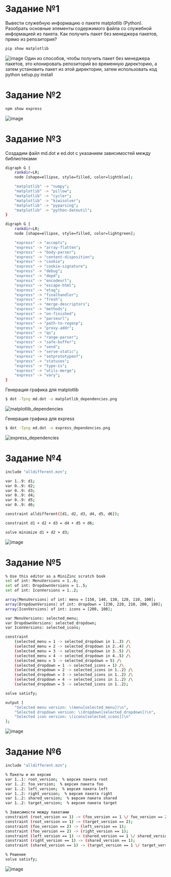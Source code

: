 # Задание №1
Вывести служебную информацию о пакете matplotlib (Python). Разобрать основные элементы содержимого файла со служебной информацией из пакета. Как получить пакет без менеджера пакетов, прямо из репозитория?
```bash
pip show matplotlib
```
![image](https://github.com/user-attachments/assets/1b2a1de6-0872-46bf-a26e-f80d3930fdd3)
Один из способов, чтобы получить пакет без менеджера пакетов, это клонировать репозиторий во временную директорию, а затем установить пакет из этой директории, затем использовать код python setup.py install

# Задание №2
```bash
npm show express
```
![image](https://github.com/user-attachments/assets/818bdea8-17c2-4245-aa2c-c70d3d6bb77e)

# Задание №3
Создадим файл md.dot и ed.dot с указанием зависимостей между библиотеками
```bash
digraph G {
    rankdir=LR;
    node [shape=ellipse, style=filled, color=lightblue];

    "matplotlib" -> "numpy";
    "matplotlib" -> "pillow";
    "matplotlib" -> "cycler";
    "matplotlib" -> "kiwisolver";
    "matplotlib" -> "pyparsing";
    "matplotlib" -> "python-dateutil";
}
```

```bash
digraph G {
    rankdir=LR;
    node [shape=ellipse, style=filled, color=lightgreen];

    "express" -> "accepts";
    "express" -> "array-flatten";
    "express" -> "body-parser";
    "express" -> "content-disposition";
    "express" -> "cookie";
    "express" -> "cookie-signature";
    "express" -> "debug";
    "express" -> "depd";
    "express" -> "encodeurl";
    "express" -> "escape-html";
    "express" -> "etag";
    "express" -> "finalhandler";
    "express" -> "fresh";
    "express" -> "merge-descriptors";
    "express" -> "methods";
    "express" -> "on-finished";
    "express" -> "parseurl";
    "express" -> "path-to-regexp";
    "express" -> "proxy-addr";
    "express" -> "qs";
    "express" -> "range-parser";
    "express" -> "safe-buffer";
    "express" -> "send";
    "express" -> "serve-static";
    "express" -> "setprototypeof";
    "express" -> "statuses";
    "express" -> "type-is";
    "express" -> "utils-merge";
    "express" -> "vary";
}
```
 Генерация графика для matplotlib
 ```bash
$ dot -Tpng md.dot -o matplotlib_dependencies.png
```
![matplotlib_dependencies](https://github.com/user-attachments/assets/15cea608-bae9-48fb-8000-d300fe03473d)

 Генерация графика для express
 ```bash
$ dot -Tpng ed.dot -o express_dependencies.png
```
![express_dependencies](https://github.com/user-attachments/assets/cfebff75-21c5-4c6b-9541-b9d105fe2ef6)
# Задание №4
```bash
include "alldifferent.mzn";

var 1..9: d1;  
var 0..9: d2; 
var 0..9: d3; 
var 0..9: d4; 
var 0..9: d5;  
var 0..9: d6; 

constraint alldifferent([d1, d2, d3, d4, d5, d6]);

constraint d1 + d2 + d3 = d4 + d5 + d6;

solve minimize d1 + d2 + d3; 
```
![image](https://github.com/user-attachments/assets/1fa59667-fffd-4374-a629-8467fb04d00c)
# Задание №5
```bash
% Use this editor as a MiniZinc scratch book
set of int: MenuVersions = 1..6;
set of int: DropdownVersions = 1..5;
set of int: IconVersions = 1..2;

array[MenuVersions] of int: menu = [150, 140, 130, 120, 110, 100];
array[DropdownVersions] of int: dropdown = [230, 220, 210, 200, 180];
array[IconVersions] of int: icons = [200, 100];

var MenuVersions: selected_menu;
var DropdownVersions: selected_dropdown;
var IconVersions: selected_icons;

constraint
    (selected_menu = 1 -> selected_dropdown in 1..3) /\
    (selected_menu = 2 -> selected_dropdown in 2..4) /\
    (selected_menu = 3 -> selected_dropdown in 3..5) /\
    (selected_menu = 4 -> selected_dropdown in 4..5) /\
    (selected_menu = 5 -> selected_dropdown = 5) /\
    (selected_dropdown = 1 -> selected_icons = 1) /\
    (selected_dropdown = 2 -> selected_icons in 1..2) /\
    (selected_dropdown = 3 -> selected_icons in 1..2) /\
    (selected_dropdown = 4 -> selected_icons in 1..2) /\
    (selected_dropdown = 5 -> selected_icons in 1..2);

solve satisfy;

output [
    "Selected menu version: \(menu[selected_menu])\n",
    "Selected dropdown version: \(dropdown[selected_dropdown])\n",
    "Selected icon version: \(icons[selected_icons])\n"
];
```
![image](https://github.com/user-attachments/assets/3ee0fac7-4870-4666-8615-7ee1be3d71eb)

# Задание №6
```bash
include "alldifferent.mzn";

% Пакеты и их версии
var 1..1: root_version;  % версия пакета root
var 1..2: foo_version;  % версия пакета foo
var 1..2: left_version;  % версия пакета left
var 1..2: right_version;  % версия пакета right
var 1..2: shared_version;  % версия пакета shared
var 1..2: target_version;  % версия пакета target

% Зависимости между пакетами
constraint (root_version == 1) -> (foo_version == 1 \/ foo_version == 2);
constraint (root_version == 1) -> (target_version == 2);
constraint (foo_version == 2) -> (left_version == 1);
constraint (foo_version == 2) -> (right_version == 1);
constraint (left_version == 1) -> (shared_version == 1 \/ shared_version == 2);
constraint (right_version == 1) -> (shared_version == 1);
constraint (shared_version == 1) -> (target_version == 1 \/ target_version == 2);

% Решение
solve satisfy;
```
![image](https://github.com/user-attachments/assets/495f307d-1b5a-40fd-9ff1-7c93bb7dfdab)

